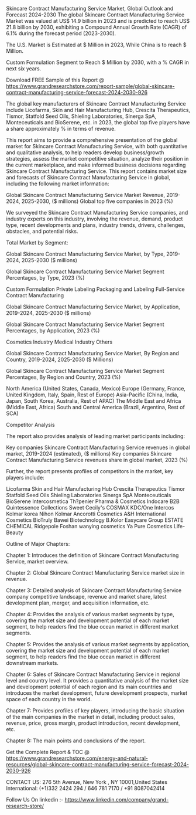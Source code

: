 Skincare Contract Manufacturing Service Market, Global Outlook and Forecast 2024-2030
The global Skincare Contract Manufacturing Service Market was valued at US$ 14.9 billion in 2023 and is predicted to reach US$ 21.8 billion by 2030, exhibiting a Compound Annual Growth Rate (CAGR) of 6.1% during the forecast period (2023-2030).

The U.S. Market is Estimated at $ Million in 2023, While China is to reach $ Million.

Custom Formulation Segment to Reach $ Million by 2030, with a % CAGR in next six years.

Download FREE Sample of this Report @ https://www.grandresearchstore.com/report-sample/global-skincare-contract-manufacturing-service-forecast-2024-2030-926

The global key manufacturers of Skincare Contract Manufacturing Service include Licofarma, Skin and Hair Manufacturing Hub, Crescita Therapeutics, Tismor, Statfold Seed Oils, Shieling Laboratories, Sinerga SpA, Monteceuticals and BioSerene, etc. in 2023, the global top five players have a share approximately % in terms of revenue.

This report aims to provide a comprehensive presentation of the global market for Skincare Contract Manufacturing Service, with both quantitative and qualitative analysis, to help readers develop business/growth strategies, assess the market competitive situation, analyze their position in the current marketplace, and make informed business decisions regarding Skincare Contract Manufacturing Service. This report contains market size and forecasts of Skincare Contract Manufacturing Service in global, including the following market information:

Global Skincare Contract Manufacturing Service Market Revenue, 2019-2024, 2025-2030, ($ millions)
Global top five companies in 2023 (%)

We surveyed the Skincare Contract Manufacturing Service companies, and industry experts on this industry, involving the revenue, demand, product type, recent developments and plans, industry trends, drivers, challenges, obstacles, and potential risks.

Total Market by Segment:

Global Skincare Contract Manufacturing Service Market, by Type, 2019-2024, 2025-2030 ($ millions)

Global Skincare Contract Manufacturing Service Market Segment Percentages, by Type, 2023 (%)

Custom Formulation
Private Labeling
Packaging and Labeling
Full-Service Contract Manufacturing

Global Skincare Contract Manufacturing Service Market, by Application, 2019-2024, 2025-2030 ($ millions)

Global Skincare Contract Manufacturing Service Market Segment Percentages, by Application, 2023 (%)

Cosmetics Industry
Medical Industry
Others

Global Skincare Contract Manufacturing Service Market, By Region and Country, 2019-2024, 2025-2030 ($ Millions)

Global Skincare Contract Manufacturing Service Market Segment Percentages, By Region and Country, 2023 (%)

North America (United States, Canada, Mexico)
Europe (Germany, France, United Kingdom, Italy, Spain, Rest of Europe)
Asia-Pacific (China, India, Japan, South Korea, Australia, Rest of APAC)
The Middle East and Africa (Middle East, Africa)
South and Central America (Brazil, Argentina, Rest of SCA)

Competitor Analysis

The report also provides analysis of leading market participants including:

Key companies Skincare Contract Manufacturing Service revenues in global market, 2019-2024 (estimated), ($ millions)
Key companies Skincare Contract Manufacturing Service revenues share in global market, 2023 (%)

Further, the report presents profiles of competitors in the market, key players include:

Licofarma
Skin and Hair Manufacturing Hub
Crescita Therapeutics
Tismor
Statfold Seed Oils
Shieling Laboratories
Sinerga SpA
Monteceuticals
BioSerene
Intercosmetica
Th?penier Pharma & Cosmetics
Indocare B2B
Quintessence Collections
Sweet Cecily's
COSMAX
KDC/One
Intercos
Kolmar korea
Nihon Kolmar
Ancorotti Cosmetics
A&H International Cosmetics
BioTruly
Bawei Biotechnology
B.Kolor
Easycare Group
ESTATE CHEMICAL
Ridgepole
Foshan wanying cosmetics
Ya Pure Cosmetics
Life-Beauty

Outline of Major Chapters:

Chapter 1: Introduces the definition of Skincare Contract Manufacturing Service, market overview.

Chapter 2: Global Skincare Contract Manufacturing Service market size in revenue.

Chapter 3: Detailed analysis of Skincare Contract Manufacturing Service company competitive landscape, revenue and market share, latest development plan, merger, and acquisition information, etc.

Chapter 4: Provides the analysis of various market segments by type, covering the market size and development potential of each market segment, to help readers find the blue ocean market in different market segments.

Chapter 5: Provides the analysis of various market segments by application, covering the market size and development potential of each market segment, to help readers find the blue ocean market in different downstream markets.

Chapter 6: Sales of Skincare Contract Manufacturing Service in regional level and country level. It provides a quantitative analysis of the market size and development potential of each region and its main countries and introduces the market development, future development prospects, market space of each country in the world.

Chapter 7: Provides profiles of key players, introducing the basic situation of the main companies in the market in detail, including product sales, revenue, price, gross margin, product introduction, recent development, etc.

Chapter 8: The main points and conclusions of the report.

Get the Complete Report & TOC @ https://www.grandresearchstore.com/energy-and-natural-resources/global-skincare-contract-manufacturing-service-forecast-2024-2030-926

CONTACT US:
276 5th Avenue, New York , NY 10001,United States
International: (+1)332 2424 294 / 646 781 7170 / +91 8087042414

Follow Us On linkedin :- https://www.linkedin.com/company/grand-research-store/
